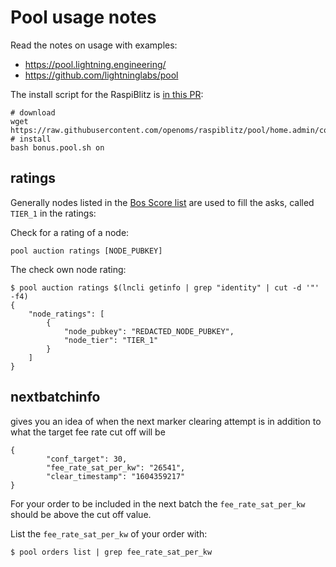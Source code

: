 # Pool usage notes

Read the notes on usage with examples:   
* https://pool.lightning.engineering/
* https://github.com/lightninglabs/pool

The install script for the RaspiBlitz is [in this PR](https://github.com/rootzoll/raspiblitz/pull/1739):
```
# download
wget https://raw.githubusercontent.com/openoms/raspiblitz/pool/home.admin/config.scripts/bonus.pool.sh
# install
bash bonus.pool.sh on
```

## ratings

Generally nodes listed in the [Bos Score list](BosScore.md) are used to fill the asks, called `TIER_1` in the ratings:

Check for a rating of a node:
```
pool auction ratings [NODE_PUBKEY]
```

The check own node rating:

```
$ pool auction ratings $(lncli getinfo | grep "identity" | cut -d '"' -f4)
{
	"node_ratings": [
		{
			"node_pubkey": "REDACTED_NODE_PUBKEY",
			"node_tier": "TIER_1"
		}
	]
}
```

## nextbatchinfo
gives you an idea of when the next marker clearing attempt is in addition to what the target fee rate cut off will be
```
{
        "conf_target": 30,
        "fee_rate_sat_per_kw": "26541",
        "clear_timestamp": "1604359217"
}
```
For your order to be included in the next batch the `fee_rate_sat_per_kw` should be above the cut off value.

List the `fee_rate_sat_per_kw` of your order with:
```
$ pool orders list | grep fee_rate_sat_per_kw
```